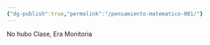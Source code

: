 ```yaml
---
{"dg-publish":true,"permalink":"/pensamiento-matematico-001/"}
---
```


No hubo Clase, Era Monitoria 
